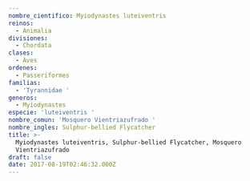 ```yaml
---
nombre_cientifico: Myiodynastes luteiventris
reinos:
  - Animalia
divisiones:
  - Chordata
clases:
  - Aves
ordenes:
  - Passeriformes
familias:
  - 'Tyrannidae '
generos:
  - Myiodynastes
especie: 'luteiventris '
nombre_comun: 'Mosquero Vientriazufrado '
nombre_ingles: Sulphur-bellied Flycatcher
title: >-
  Myiodynastes luteiventris, Sulphur-bellied Flycatcher, Mosquero
  Vientriazufrado 
draft: false
date: 2017-08-19T02:46:32.000Z
---
```


